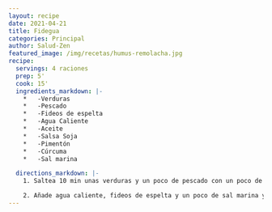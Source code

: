 ```yaml
---
layout: recipe
date: 2021-04-21
title: Fidegua
categories: Principal
author: Salud-Zen
featured_image: /img/recetas/humus-remolacha.jpg
recipe:
  servings: 4 raciones
  prep: 5'
  cook: 15'
  ingredients_markdown: |-
    *	-Verduras
    *	-Pescado
    *	-Fideos de espelta
    *	-Agua Caliente
    *	-Aceite
    *	-Salsa Soja
    *	-Pimentón
    *	-Cúrcuma
    *	-Sal marina

  directions_markdown: |-
    1. Saltea 10 min unas verduras y un poco de pescado con un poco de aceite, salsa de soja, pimentón y cúrcuma (elige las verduras y el pescado que quieras)

    2. Añade agua caliente, fideos de espelta y un poco de sal marina y ponlo a hervir todo junto 5 min. Déjalo tapado reposando unos minutos y... VOILÁ!!! Te quedará como la foto del plato.
---
```

